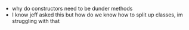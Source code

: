 - why do constructors need to be dunder methods
- I know jeff asked this but how do we know how to split up classes, im struggling with that



